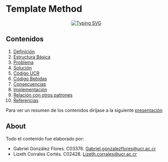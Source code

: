 # Template Method

<div align="center">

[![Typing SVG](https://readme-typing-svg.herokuapp.com?font=Cabin&duration=2500&pause=250&color=388CF7&background=1914FF00&center=true&vCenter=true&width=300&height=75&lines=Patr%C3%B3n+Template+Method)](https://git.io/typing-svg)

</div>

## Contenidos

1. [Definición](./content/Definicion.md)
2. [Estructura Básica](./content/Estructura.md)
3. [Problema](./content/Problema.md)
4. [Solución](./content/Solucion.md)
5. [Código UCR](./src/Cursos.py)
6. [Código Bebidas](./src/Bebida.py)
7. [Consecuencias](./content/Consecuencias.md)
8. [Implementación](./content/Implementacion.md)
9. [Relación con otros patrones](./content/Patrones_Relacionados.md)
10. [Referencias](./content/Referencias.md)

Para ver un resumen de los contenidos diríjase a la siguiente [presentación](./presentation/Template%20Method.pdf)

## About

Todo el contenido fue elaborado por:
* Gabriel González Flores. C03376. Gabriel.gonzalezflores@ucr.ac.cr
* Lizeth Corrales Cortés. C02428. Lizeth.corrales@ucr.ac.cr
